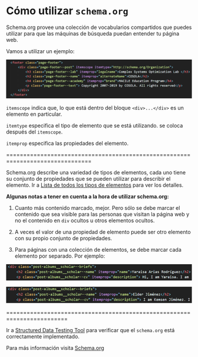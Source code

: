 # Cómo utilizar `schema.org`

Schema.org provee una colección de vocabularios compartidos 
que puedes utilizar para que las máquinas de búsqueda puedan entender tu página web.

Vamos a utilizar un ejemplo:

![schema](images/schema.png)

`itemscope` indica que, lo que está dentro del bloque `<div>...</div>` 
es un elemento en particular.

`itemtype` especifica el tipo de elemento que se está utilizando.
se coloca después del `itemscope`.

`itemprop` especifica las propiedades del elemento. 

===============================================================================

Schema.org describe una variedad de tipos de elementos, cada uno tiene su conjunto de propiedades que se pueden utilizar para describir el elemento. 
Ir a [Lista de todos los tipos de elementos](https://schema.org/docs/full.html) para ver los detalles.

**Algunas notas a tener en cuenta a la hora de utilizar schema.org:**

1. Cuanto más contenido marcado, mejor. Pero sólo se debe marcar 
el contenido que sea visible para las personas que visitan la página 
web y no el contenido en `div` ocultos u otros elementos ocultos.

2. A veces el valor de una propiedad de elemento puede ser otro elemento con su propio conjunto de propiedades.

3. Para páginas con una colección de elementos, se debe marcar cada elemento por separado. 
Por ejemplo:

![examplePost](images/examplePost.png)

![examplePost2](images/examplePost2.png)

========================================================================

Ir a [Structured Data Testing Tool](https://search.google.com/structured-data/testing-tool)
para verificar que el `schema.org` está correctamente implementado. 

Para más información visita [Schema.org](https://schema.org)